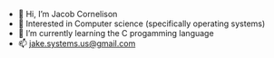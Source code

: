 - 👋 Hi, I’m Jacob Cornelison
- 👀 Interested in Computer science (specifically operating systems)
- 🌱 I’m currently learning the C progamming language
- 📫 jake.systems.us@gmail.com

<!---
JakeLion/JakeLion is a ✨ special ✨ repository because its `README.md` (this file) appears on your GitHub profile.
You can click the Preview link to take a look at your changes.
--->
